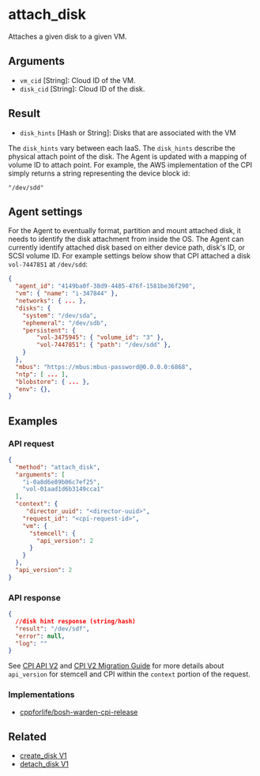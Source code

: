 # attach_disk

Attaches a given disk to a given VM.

## Arguments

 * `vm_cid` [String]: Cloud ID of the VM.
 * `disk_cid` [String]: Cloud ID of the disk.


## Result

 * `disk_hints` [Hash or String]: Disks that are associated with the VM

 The `disk_hints` vary between each IaaS. The `disk_hints` describe the physical attach point of the disk. The Agent is updated with a mapping of volume ID to attach point.
 For example, the AWS implementation of the CPI simply returns a string representing the device block id:

 `"/dev/sdd"`


## Agent settings

For the Agent to eventually format, partition and mount attached disk, it needs to identify the disk attachment from inside the OS. The Agent can currently identify attached disk based on either device path, disk's ID, or SCSI volume ID. For example settings below show that CPI attached a disk `vol-7447851` at `/dev/sdd`:

```json
{
  "agent_id": "4149ba0f-38d9-4485-476f-1581be36f290",
  "vm": { "name": "i-347844" },
  "networks": { ... },
  "disks": {
  	"system": "/dev/sda",
  	"ephemeral": "/dev/sdb",
  	"persistent": {
  		"vol-3475945": { "volume_id": "3" },
  		"vol-7447851": { "path": "/dev/sdd" },
  	}
  },
  "mbus": "https://mbus:mbus-password@0.0.0.0:6868",
  "ntp": [ ... ],
  "blobstore": { ... },
  "env": {},
}
```

## Examples

### API request

```json
{
  "method": "attach_disk",
  "arguments": [
    "i-0a8d6e89b06c7ef25",
    "vol-01aad1d6b3149cca1"
  ],
  "context": {
	 "director_uuid": "<director-uuid>",
    "request_id": "<cpi-request-id>",
    "vm": {
      "stemcell": {
        "api_version": 2
      }
    }
  },
  "api_version": 2
}
```

### API response

```json
{
  //disk hint response (string/hash)
  "result": "/dev/sdf",
  "error": null,
  "log": ""
}
```

See [CPI API V2](../cpi-api-v2.md) and [CPI V2 Migration Guide](../v2-migration-guide.md) for more details about `api_version` for stemcell and CPI within the `context` portion of the request.


### Implementations

 * [cppforlife/bosh-warden-cpi-release](https://github.com/cppforlife/bosh-warden-cpi-release/blob/master/src/github.com/cppforlife/bosh-warden-cpi/action/attach_disk.go)


## Related

 * [create_disk V1](../cpi-api-v1-method/create-disk.md)
 * [detach_disk V1](../cpi-api-v1-method/detach-disk.md)
